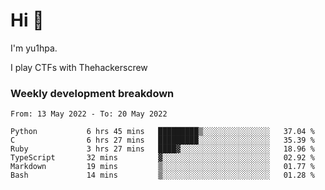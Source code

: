 # Hi 👋

I'm yu1hpa.

I play CTFs with Thehackerscrew

### Weekly development breakdown

<!--START_SECTION:waka-->

```text
From: 13 May 2022 - To: 20 May 2022

Python           6 hrs 45 mins   █████████▒░░░░░░░░░░░░░░░   37.04 %
C                6 hrs 27 mins   █████████░░░░░░░░░░░░░░░░   35.39 %
Ruby             3 hrs 27 mins   ████▓░░░░░░░░░░░░░░░░░░░░   18.96 %
TypeScript       32 mins         ▓░░░░░░░░░░░░░░░░░░░░░░░░   02.92 %
Markdown         19 mins         ▒░░░░░░░░░░░░░░░░░░░░░░░░   01.77 %
Bash             14 mins         ▒░░░░░░░░░░░░░░░░░░░░░░░░   01.28 %
```

<!--END_SECTION:waka-->

